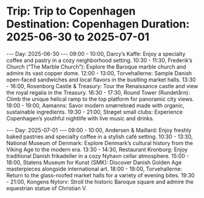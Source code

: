Trip: Trip to Copenhagen
Destination: Copenhagen
Duration: 2025-06-30 to 2025-07-01
==================================================

--- Day: 2025-06-30 ---
  09:00 - 10:00, Darcy’s Kaffe: Enjoy a specialty coffee and pastry in a cozy neighborhood setting.
  10:30 - 11:30, Frederik’s Church (“The Marble Church”): Explore the Baroque marble church and admire its vast copper dome.
  12:00 - 13:00, Torvehallerne: Sample Danish open-faced sandwiches and local flavors in the bustling market halls.
  13:30 - 16:00, Rosenborg Castle & Treasury: Tour the Renaissance castle and view the royal regalia in the Treasury.
  16:30 - 17:30, Round Tower (Rundetårn): Climb the unique helical ramp to the top platform for panoramic city views.
  18:00 - 19:00, Aamanns: Savor modern smørrebrød made with organic, sustainable ingredients.
  19:30 - 21:00, Strøget small clubs: Experience Copenhagen’s youthful nightlife with live music and drinks.

--- Day: 2025-07-01 ---
  09:00 - 10:00, Andersen & Maillard: Enjoy freshly baked pastries and specialty coffee in a stylish café setting.
  10:30 - 13:30, National Museum of Denmark: Explore Denmark’s cultural history from the Viking Age to the modern era.
  13:30 - 14:30, Restaurant Kronborg: Enjoy traditional Danish frikadeller in a cozy Nyhavn cellar atmosphere.
  15:00 - 18:00, Statens Museum for Kunst (SMK): Discover Danish Golden Age masterpieces alongside international art.
  18:00 - 19:00, Torvehallerne: Return to the glass-roofed market halls for a variety of evening bites.
  19:30 - 21:00, Kongens Nytorv: Stroll the historic Baroque square and admire the equestrian statue of Christian V.
